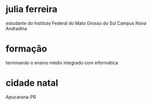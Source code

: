 # julia ferreira 

estudante do Instituto Federal do Mato Grosso do Sul Campus Nova Andradina 

# formação 

terminando o ensino médio integrado com informática 

# cidade natal 

Apucarana-PR